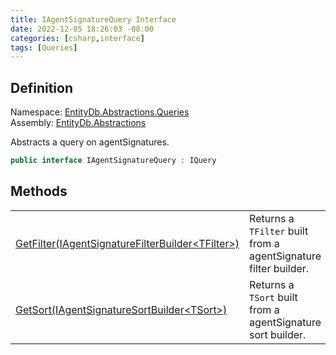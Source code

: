```yaml
---
title: IAgentSignatureQuery Interface
date: 2022-12-05 18:26:03 -08:00
categories: [csharp,interface]
tags: [Queries]
---
```


## Definition
Namespace: <a href='/posts/csharp.namespace.entitydb.abstractions.queries/'>EntityDb.Abstractions.Queries</a><br />
Assembly: <a href='/posts/csharp.assembly.entitydb.abstractions/'>EntityDb.Abstractions</a><br />

Abstracts a query on agentSignatures.

```cs
public interface IAgentSignatureQuery : IQuery
```
## Methods
<table><tr><td><!--/posts/csharp.notimplemented.entitydb.abstractions.queries.iagentsignaturequery.getfilter/--><a href='#'>GetFilter(IAgentSignatureFilterBuilder&lt;TFilter&gt;)</a></td><td>
Returns a <code class='language-plaintext highlighter-rouge'>TFilter</code> built from a agentSignature filter builder.
</td></tr><tr><td><!--/posts/csharp.notimplemented.entitydb.abstractions.queries.iagentsignaturequery.getsort/--><a href='#'>GetSort(IAgentSignatureSortBuilder&lt;TSort&gt;)</a></td><td>
Returns a <code class='language-plaintext highlighter-rouge'>TSort</code> built from a agentSignature sort builder.
</td></tr></table>
